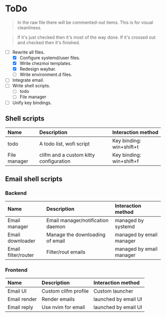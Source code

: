 # ToDo

> In the raw file there will be commented-out items.
> This is for visual cleanliness.

<!-- * [X] ~~Refactor lvim configuration file.~~ -->
<!-- * [X] ~~Refactor kitty configuration file.~~ -->
<!-- * [X] ~~Refactor sway configuration file.~~ -->
<!-- * [X] ~~Fix waybar.~~ -->
<!-- * [X] ~~Fix wofi.~~ -->
<!-- * [X] ~~Setup notification daemon.~~ -->

> If it's just checked then it's most of the way done.
> If it's crossed out and checked then it's finished.

* [ ] Rewrite all files.
  * [X] Configure systemd/user files.
  * [X] Write chezmoi templates.
  * [X] Redesign waybar.
  * [ ] Write environment.d files.
* [ ] Integrate email.
* [ ] Write shell scripts.
  * [ ] todo
  * [ ] File manager
* [ ] Unify key bindings.

## Shell scripts

| Name         | Description                             | Interaction method       |
|:-------------|:----------------------------------------|:-------------------------|
| todo         | A todo list, wofi script                | Key binding: win+shift+t |
| File manager | clifm and a custom kitty configuration  | Key binding: win+shift+f |

## Email shell scripts

### Backend

| Name                | Description                       | Interaction method       |
|:--------------------|:----------------------------------|:-------------------------|
| Email manager       | Email manager/notification daemon | managed by systemd       |
| Email downloader    | Manage the downloading of email   | managed by email manager |
| Email filter/router | Filter/rout emails                | managed by email manager |

### Frontend

| Name         | Description                 | Interaction method   |
|:-------------|:----------------------------|:---------------------|
| Email UI     | Custom clifm profile        | Custom launcher      |
| Email render | Render emails               | launched by email UI |
| Email reply  | Use nvim for email          | launched by email UI |
